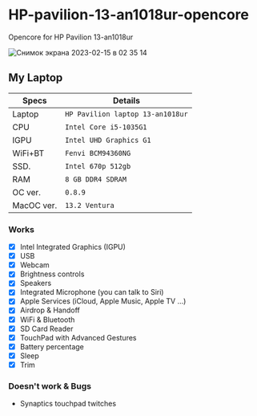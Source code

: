 # HP-pavilion-13-an1018ur-opencore
 Opencore for HP Pavilion 13-an1018ur

![Снимок экрана 2023-02-15 в 02 35 14](https://user-images.githubusercontent.com/19612593/218887324-dfb17819-37a3-417c-9d6f-cc14cd797aa9.png)

 ## My Laptop
 | Specs         | Details                    
 | -----------   | ------------------------------- |
 | Laptop        | `HP Pavilion laptop 13-an1018ur`|
 | CPU           | `Intel Core i5-1035G1`          |
 | IGPU          | `Intel UHD Graphics G1`         |
 | WiFi+BT       | `Fenvi BCM94360NG`              |
 | SSD.          | `Intel 670p 512gb`              |
 | RAM           | `8 GB DDR4 SDRAM`               |
 | OC ver.       | `0.8.9`                         |
 | MacOC ver.    | `13.2 Ventura`                  |

 ### Works
 - [x] Intel Integrated Graphics (IGPU)
 - [x] USB
 - [x] Webcam
 - [x] Brightness controls
 - [x] Speakers
 - [x] Integrated Microphone (you can talk to Siri)
 - [x] Apple Services (iCloud, Apple Music, Apple TV ...)
 - [x] Airdrop & Handoff
 - [x] WiFi & Bluetooth
 - [x] SD Card Reader
 - [x] TouchPad with Advanced Gestures
 - [x] Battery percentage
 - [x] Sleep
 - [x] Trim

 ### Doesn't work & Bugs
 - Synaptics touchpad twitches
